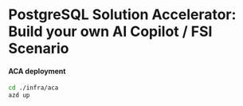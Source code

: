 # PostgreSQL Solution Accelerator: Build your own AI Copilot / FSI Scenario

#### ACA deployment

```bash
cd ./infra/aca
azd up
```
